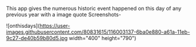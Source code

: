 This app gives the numerous historic event happened on this day of any previous year with a image quote
Screenshots-





![onthisdays](https://user-images.githubusercontent.com/80831615/116003137-6ba0e880-a61a-11eb-9c27-de40b59b80d5.jpg width="400" height="790")
